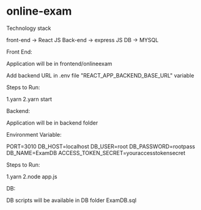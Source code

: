 # online-exam

Technology stack

front-end -> React JS
Back-end -> express JS
DB -> MYSQL

Front End:

Application will be in frontend/onlineexam

Add backend URL in .env file "REACT_APP_BACKEND_BASE_URL" variable

Steps to Run:

1.yarn
2.yarn start

Backend:

Application will be in backend folder

Environment Variable:

PORT=3010
DB_HOST=localhost
DB_USER=root
DB_PASSWORD=rootpass
DB_NAME=ExamDB
ACCESS_TOKEN_SECRET=youraccesstokensecret

Steps to Run:

1.yarn
2.node app.js

DB:

DB scripts will be available in DB folder ExamDB.sql

